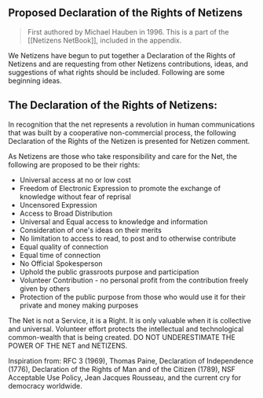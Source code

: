 ## Proposed Declaration of the Rights of Netizens

> First authored by Michael Hauben in 1996. This is a part of the [[Netizens NetBook]], included in the appendix.

We Netizens have begun to put together a Declaration of the Rights of
Netizens and are requesting from other Netizens contributions,
ideas, and suggestions of what rights should be included. Following are
some beginning ideas. 
 
The Declaration of the Rights of Netizens:
------------------------------------------
 
In recognition that the net represents a revolution in human
communications that was built by a cooperative non-commercial
process, the following Declaration of the Rights of the Netizen
is presented for Netizen comment.
 
As Netizens are those who take responsibility and care for the
Net, the following are proposed to be their rights:
 
* Universal access at no or low cost
* Freedom of Electronic Expression to promote the exchange of knowledge without fear of reprisal
* Uncensored Expression
* Access to Broad Distribution
* Universal and Equal access to knowledge and information
* Consideration of one's ideas on their merits
* No limitation to access to read, to post and to otherwise contribute
* Equal quality of connection
* Equal time of connection
* No Official Spokesperson
* Uphold the public grassroots purpose and participation
* Volunteer Contribution - no personal profit from the contribution freely given by others
* Protection of the public purpose from those who would use it for their private and money making purposes
 
The Net is not a Service, it is a Right. It is only valuable
when it is collective and universal. Volunteer effort protects
the intellectual and technological common-wealth that is being created.
DO NOT UNDERESTIMATE THE POWER OF THE NET and NETIZENS.
 
Inspiration from: RFC 3 (1969), Thomas Paine, Declaration of
Independence (1776), Declaration of the Rights of Man and of the
Citizen (1789), NSF Acceptable Use Policy, Jean Jacques Rousseau,
and the current cry for democracy worldwide. 
